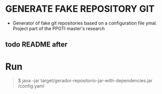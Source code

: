 # GENERATE FAKE REPOSITORY GIT

- Generator of fake git repositories based on a configuration file ymal. Project part of the PPGTI master's research

## todo README after

# Run
> $ java -jar target/gerador-repositorio-jar-with-dependencies.jar /config.yaml
